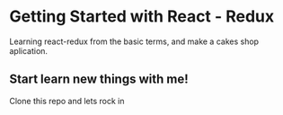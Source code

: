 # Getting Started with React - Redux

Learning react-redux from the basic terms, and make a cakes shop aplication.

## Start learn new things with me!

Clone this repo and lets rock in
